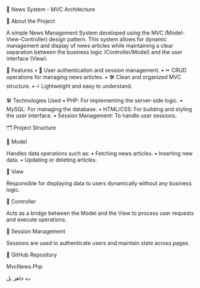 📰 News System - MVC Architecture

📖 About the Project

A simple News Management System developed using the MVC (Model-View-Controller) design pattern.
This system allows for dynamic management and display of news articles while maintaining a clear separation between the business logic (Controller/Model) and the user interface (View).

🚀 Features
	•	🔐 User authentication and session management.
	•	✏ CRUD operations for managing news articles.
	•	🛠 Clean and organized MVC structure.
	•	⚡ Lightweight and easy to understand.

🛠 Technologies Used
	•	PHP: For implementing the server-side logic.
	•	MySQL: For managing the database.
	•	HTML/CSS: For building and styling the user interface.
	•	Session Management: To handle user sessions.

🗂 Project Structure

📁 Model

Handles data operations such as:
	•	Fetching news articles.
	•	Inserting new data.
	•	Updating or deleting articles.

📁 View

Responsible for displaying data to users dynamically without any business logic.

📁 Controller

Acts as a bridge between the Model and the View to process user requests and execute operations.

📁 Session Management

Sessions are used to authenticate users and maintain state across pages.


🔗 GitHub Repository

MvcNews.Php

ده جاهز بل
